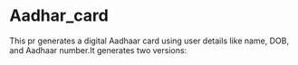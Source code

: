 # Aadhar_card
This pr generates a digital Aadhaar card using user details like name, DOB, and Aadhaar number.It generates two versions:
